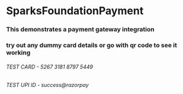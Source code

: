 # SparksFoundationPayment
### This demonstrates a payment gateway integration
### try out any dummy card details or go with qr code to see it working

###### TEST CARD - 5267 3181 8797 5449
###### TEST UPI ID - success@razorpay
